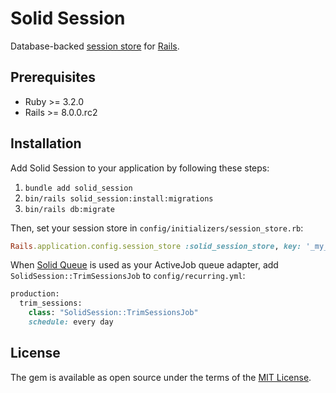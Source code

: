 # Solid Session

Database-backed [session store](https://guides.rubyonrails.org/security.html#session-storage) for [Rails](https://rubyonrails.org).

## Prerequisites

- Ruby >= 3.2.0
- Rails >= 8.0.0.rc2

## Installation

Add Solid Session to your application by following these steps:

1. `bundle add solid_session`
2. `bin/rails solid_session:install:migrations`
3. `bin/rails db:migrate`

Then, set your session store in `config/initializers/session_store.rb`:

```ruby
Rails.application.config.session_store :solid_session_store, key: '_my_app_session`
```

When [Solid Queue](https://github.com/rails/solid_queue) is used as your ActiveJob queue adapter, add `SolidSession::TrimSessionsJob` to `config/recurring.yml`:

```ruby
production:
  trim_sessions:
    class: "SolidSession::TrimSessionsJob"
    schedule: every day
```

## License

The gem is available as open source under the terms of the [MIT License](https://opensource.org/licenses/MIT).

